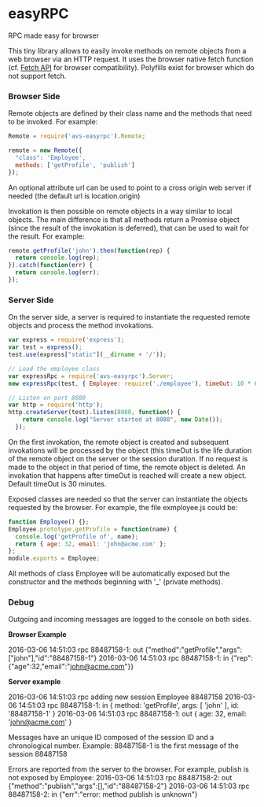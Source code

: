 # easyRPC
RPC made easy for browser

This tiny library allows to easily invoke methods on remote objects from a web browser via an HTTP request. It uses the browser native fetch function (cf. [Fetch API](https://developer.mozilla.org/en/docs/Web/API/Fetch_API "Fetch API") for browser compatibility). Polyfills exist for browser which do not support fetch.

### Browser Side
Remote objects are defined by their class name and the methods that need to be invoked. For example:

```javascript
Remote = require('avs-easyrpc').Remote;

remote = new Remote({
  "class": 'Employee',
  methods: ['getProfile', 'publish']
});
```
An optional attribute url can be used to point to a cross origin web server if needed (the default url is location.origin)

Invokation is then possible on remote objects in a way similar to local objects. The main difference is that all methods return a Promise object (since the result of the invokation is deferred), that can be used to wait for the result. For example:

```javascript
remote.getProfile('john').then(function(rep) {
  return console.log(rep);
}).catch(function(err) {
  return console.log(err);
});
```
### Server Side
On the server side, a server is required to instantiate the requested remote objects and process the method invokations.

```javascript
var express = require('express');
var test = express();
test.use(express["static"](__dirname + '/'));

// Load the employee class
var expressRpc = require('avs-easyrpc').Server;
new expressRpc(test, { Employee: require('./employee'), timeOut: 10 * 60 * 1000 });

// Listen on port 8080
var http = require('http');
http.createServer(test).listen(8080, function() {
    return console.log("Server started at 8080", new Date());
  });
```  
On the first invokation, the remote object is created and subsequent invokations will be processed by the object (this timeOut is the life duration of the remote object on the server or the session duration. If no request is made to the object in that period of time, the remote object is deleted. An invokation that happens after timeOut is reached will create a new object. Default timeOut is 30 minutes.

Exposed classes are needed so that the server can instantiate the objects requested by the browser. For example, the file exmployee.js could be:

```javascript
function Employee() {};
Employee.prototype.getProfile = function(name) {
  console.log('getProfile of', name);
  return { age: 32, email: 'john@acme.com' };
};
module.exports = Employee;
```
All methods of class Employee will be automatically exposed but the constructor and the methods beginning with '_' (private methods).

### Debug
Outgoing and incoming messages are logged to the console on both sides.

**Browser Example**

2016-03-06 14:51:03 rpc 88487158-1: out {"method":"getProfile","args":["john"],"id":"88487158-1"}
2016-03-06 14:51:03 rpc 88487158-1: in {"rep":{"age":32,"email":"john@acme.com"}}

**Server example**

2016-03-06 14:51:03 rpc adding new session Employee 88487158
2016-03-06 14:51:03 rpc 88487158-1: in { method: 'getProfile', args: [ 'john' ], id: '88487158-1' }
2016-03-06 14:51:03 rpc 88487158-1: out { age: 32, email: 'john@acme.com' }

Messages have an unique ID composed of the session ID and a chronological number. Example: 88487158-1 is the first message of the session 88487158

Errors are reported from the server to the browser. For example, publish is not exposed by Employee:
2016-03-06 14:51:03 rpc 88487158-2: out {"method":"publish","args":[],"id":"88487158-2"}
2016-03-06 14:51:03 rpc 88487158-2: in {"err":"error: method publish is unknown"}
